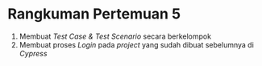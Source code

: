 # Rangkuman Pertemuan 5

1. Membuat _Test Case & Test Scenario_ secara berkelompok 
2. Membuat proses _Login_ pada _project_ yang sudah dibuat sebelumnya di _Cypress_
